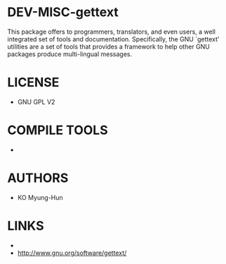 DEV-MISC-gettext
================

This package offers to programmers, translators, and even users, a well integrated set of tools and documentation. Specifically, the GNU `gettext' utilities are a set of tools that provides a framework to help other GNU packages produce multi-lingual messages. 


LICENSE
===============
* GNU GPL V2

COMPILE TOOLS
===============
* 

AUTHORS
===============
* KO Myung-Hun

LINKS
===============
* 
* http://www.gnu.org/software/gettext/
